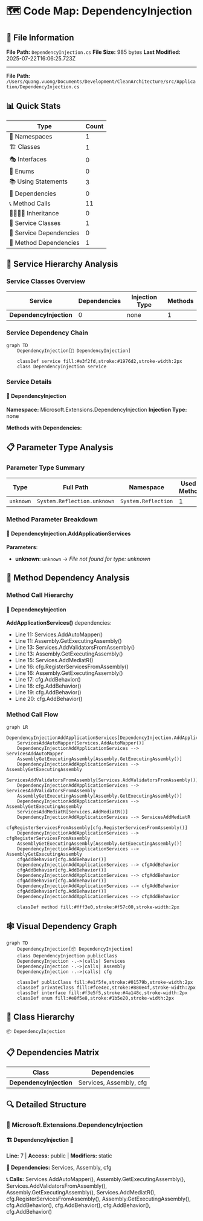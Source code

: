 # 🗺️ Code Map: DependencyInjection

## 📁 File Information

**File Path:** `DependencyInjection.cs`
**File Size:** 985 bytes
**Last Modified:** 2025-07-22T16:06:25.723Z

---


**File Path:** `/Users/quang.vuong/Documents/Development/CleanArchitecture/src/Application/DependencyInjection.cs`

## 📊 Quick Stats

| Type | Count |
|------|-------|
| 📁 Namespaces | 1 |
| 🏗️ Classes | 1 |
| 🎭 Interfaces | 0 |
| 📝 Enums | 0 |
| 📚 Using Statements | 3 |
| 🔗 Dependencies | 0 |
| 📞 Method Calls | 11 |
| 👨‍👩‍👧‍👦 Inheritance | 0 |
| 🔧 Service Classes | 1 |
| 💉 Service Dependencies | 0 |
| 🎯 Method Dependencies | 1 |

## 🔧 Service Hierarchy Analysis

### Service Classes Overview

| Service | Dependencies | Injection Type | Methods |
|---------|--------------|----------------|---------|
| **DependencyInjection** | 0 | none | 1 |

### Service Dependency Chain

```mermaid
graph TD
    DependencyInjection[🔧 DependencyInjection]

    classDef service fill:#e3f2fd,stroke:#1976d2,stroke-width:2px
    class DependencyInjection service
```

### Service Details

#### 🔧 DependencyInjection

**Namespace:** Microsoft.Extensions.DependencyInjection
**Injection Type:** none

**Methods with Dependencies:**

## 📋 Parameter Type Analysis

### Parameter Type Summary

| Type | Full Path | Namespace | Used In Methods | Occurrences |
|------|-----------|-----------|-----------------|-------------|
| `unknown` | `System.Reflection.unknown` | `System.Reflection` | 1 | 1 |

### Method Parameter Breakdown

#### 🔧 DependencyInjection.AddApplicationServices

**Parameters**:
- **unknown**: `unknown` → *File not found for type: unknown*

## 🎯 Method Dependency Analysis

### Method Call Hierarchy

#### 🔧 DependencyInjection

**AddApplicationServices()** dependencies:
- Line 11: Services.AddAutoMapper()
- Line 11: Assembly.GetExecutingAssembly()
- Line 13: Services.AddValidatorsFromAssembly()
- Line 13: Assembly.GetExecutingAssembly()
- Line 15: Services.AddMediatR()
- Line 16: cfg.RegisterServicesFromAssembly()
- Line 16: Assembly.GetExecutingAssembly()
- Line 17: cfg.AddBehavior()
- Line 18: cfg.AddBehavior()
- Line 19: cfg.AddBehavior()
- Line 20: cfg.AddBehavior()

### Method Call Flow

```mermaid
graph LR
    DependencyInjectionAddApplicationServices[DependencyInjection.AddApplicationServices()]
    ServicesAddAutoMapper[Services.AddAutoMapper()]
    DependencyInjectionAddApplicationServices --> ServicesAddAutoMapper
    AssemblyGetExecutingAssembly[Assembly.GetExecutingAssembly()]
    DependencyInjectionAddApplicationServices --> AssemblyGetExecutingAssembly
    ServicesAddValidatorsFromAssembly[Services.AddValidatorsFromAssembly()]
    DependencyInjectionAddApplicationServices --> ServicesAddValidatorsFromAssembly
    AssemblyGetExecutingAssembly[Assembly.GetExecutingAssembly()]
    DependencyInjectionAddApplicationServices --> AssemblyGetExecutingAssembly
    ServicesAddMediatR[Services.AddMediatR()]
    DependencyInjectionAddApplicationServices --> ServicesAddMediatR
    cfgRegisterServicesFromAssembly[cfg.RegisterServicesFromAssembly()]
    DependencyInjectionAddApplicationServices --> cfgRegisterServicesFromAssembly
    AssemblyGetExecutingAssembly[Assembly.GetExecutingAssembly()]
    DependencyInjectionAddApplicationServices --> AssemblyGetExecutingAssembly
    cfgAddBehavior[cfg.AddBehavior()]
    DependencyInjectionAddApplicationServices --> cfgAddBehavior
    cfgAddBehavior[cfg.AddBehavior()]
    DependencyInjectionAddApplicationServices --> cfgAddBehavior
    cfgAddBehavior[cfg.AddBehavior()]
    DependencyInjectionAddApplicationServices --> cfgAddBehavior
    cfgAddBehavior[cfg.AddBehavior()]
    DependencyInjectionAddApplicationServices --> cfgAddBehavior

    classDef method fill:#fff3e0,stroke:#f57c00,stroke-width:2px
```

## 🕸️ Visual Dependency Graph

```mermaid
graph TD
    DependencyInjection[📦 DependencyInjection]
    class DependencyInjection publicClass
    DependencyInjection -.->|calls| Services
    DependencyInjection -.->|calls| Assembly
    DependencyInjection -.->|calls| cfg

    classDef publicClass fill:#e1f5fe,stroke:#01579b,stroke-width:2px
    classDef privateClass fill:#fce4ec,stroke:#880e4f,stroke-width:2px
    classDef interface fill:#f3e5f5,stroke:#4a148c,stroke-width:2px
    classDef enum fill:#e8f5e8,stroke:#1b5e20,stroke-width:2px
```

## 🌳 Class Hierarchy

```
📦 DependencyInjection
```

## 📋 Dependencies Matrix

| Class | Dependencies |
|-------|---------------|
| **DependencyInjection** | Services, Assembly, cfg |

## 🔍 Detailed Structure

### 📁 Microsoft.Extensions.DependencyInjection

#### 🏗️ DependencyInjection 🔧

**Line:** 7 | **Access:** public | **Modifiers:** static

**🔗 Dependencies:** Services, Assembly, cfg

**📞 Calls:** Services.AddAutoMapper(), Assembly.GetExecutingAssembly(), Services.AddValidatorsFromAssembly(), Assembly.GetExecutingAssembly(), Services.AddMediatR(), cfg.RegisterServicesFromAssembly(), Assembly.GetExecutingAssembly(), cfg.AddBehavior(), cfg.AddBehavior(), cfg.AddBehavior(), cfg.AddBehavior()

